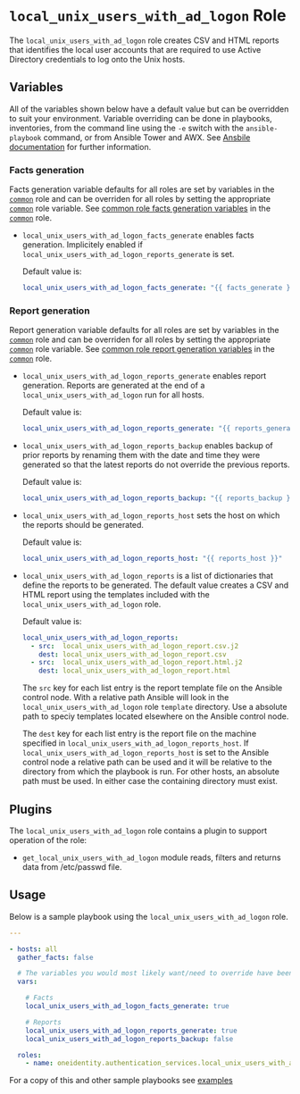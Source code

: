 # `local_unix_users_with_ad_logon` Role

The `local_unix_users_with_ad_logon` role creates CSV and HTML reports that identifies the local user accounts that are required to use Active Directory credentials to log onto the Unix hosts.

## Variables

All of the variables shown below have a default value but can be overridden to suit your environment.  Variable overriding can be done in playbooks, inventories, from the command line using the `-e` switch with the `ansible-playbook` command, or from Ansible Tower and AWX.  See [Ansbile documentation](https://docs.ansible.com/ansible/latest/user_guide/playbooks_variables.html) for further information.

### Facts generation

Facts generation variable defaults for all roles are set by variables in the [`common`](../common/README.md) role and can be overriden for all roles by setting the appropriate [`common`](../common/README.md) role variable.  See [common role facts generation variables](../common/README.md#facts-generation) in the [`common`](../common/README.md) role.

* `local_unix_users_with_ad_logon_facts_generate` enables facts generation.  Implicitely enabled if `local_unix_users_with_ad_logon_reports_generate` is set.

    Default value is:
    ```yaml
    local_unix_users_with_ad_logon_facts_generate: "{{ facts_generate }}"
    ```

### Report generation

Report generation variable defaults for all roles are set by variables in the [`common`](../common/README.md) role and can be overriden for all roles by setting the appropriate [`common`](../common/README.md) role variable.  See [common role report generation variables](../common/README.md#report-generation) in the [`common`](../common/README.md) role.

* `local_unix_users_with_ad_logon_reports_generate` enables report generation.  Reports are generated at the end of a `local_unix_users_with_ad_logon` run for all hosts.

    Default value is: 
    ```yaml
    local_unix_users_with_ad_logon_reports_generate: "{{ reports_generate }}"
    ```

* `local_unix_users_with_ad_logon_reports_backup` enables backup of prior reports by renaming them with the date and time they were generated so that the latest reports do not override the previous reports.

    Default value is: 
    ```yaml
    local_unix_users_with_ad_logon_reports_backup: "{{ reports_backup }}"

    ```

* `local_unix_users_with_ad_logon_reports_host` sets the host on which the reports should be generated.

    Default value is: 
    ```yaml
    local_unix_users_with_ad_logon_reports_host: "{{ reports_host }}"
    ```

* `local_unix_users_with_ad_logon_reports` is a list of dictionaries that define the reports to be generated.  The default value creates a CSV and HTML report using the templates included with the `local_unix_users_with_ad_logon` role.

  Default value is:
    ```yaml
    local_unix_users_with_ad_logon_reports:
      - src:  local_unix_users_with_ad_logon_report.csv.j2
        dest: local_unix_users_with_ad_logon_report.csv
      - src:  local_unix_users_with_ad_logon_report.html.j2
        dest: local_unix_users_with_ad_logon_report.html
    ```

  The `src` key for each list entry is the report template file on the Ansible control node.  With a relative path Ansible will look in the `local_unix_users_with_ad_logon` role `template` directory.  Use a absolute path to speciy templates located elsewhere on the Ansible control node.

  The `dest` key for each list entry is the report file on the machine specified in `local_unix_users_with_ad_logon_reports_host`.  If `local_unix_users_with_ad_logon_reports_host` is set to the Ansible control node a relative path can be used and it will be relative to the directory from which the playbook is run.  For other hosts, an absolute path must be used.  In either case the containing directory must exist.

## Plugins

The `local_unix_users_with_ad_logon` role contains a plugin to support operation of the role:

* `get_local_unix_users_with_ad_logon` module reads, filters and returns data from /etc/passwd file.

## Usage

Below is a sample playbook using the `local_unix_users_with_ad_logon` role.

```yaml
---

- hosts: all
  gather_facts: false

  # The variables you would most likely want/need to override have been included
  vars:

    # Facts
    local_unix_users_with_ad_logon_facts_generate: true

    # Reports
    local_unix_users_with_ad_logon_reports_generate: true
    local_unix_users_with_ad_logon_reports_backup: false

  roles:
    - name: oneidentity.authentication_services.local_unix_users_with_ad_logon
```

For a copy of this and other sample playbooks see [examples](../../examples/README.md)

